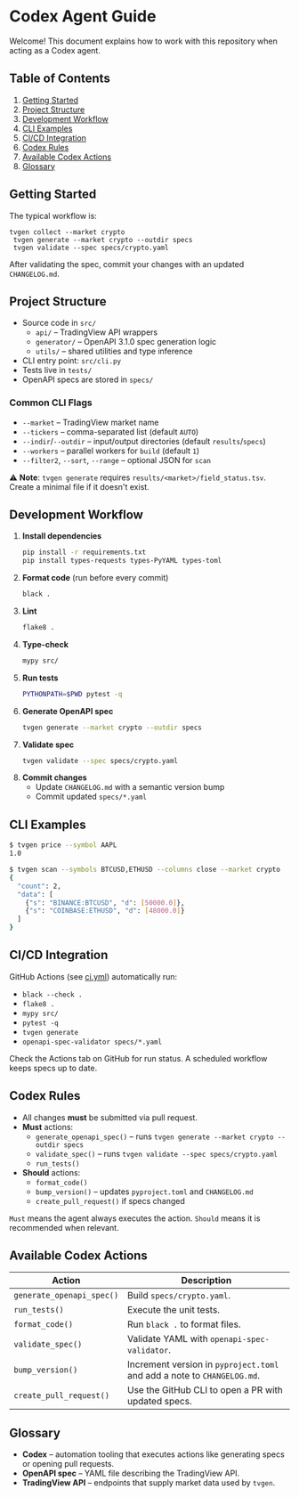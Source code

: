 # Codex Agent Guide

Welcome! This document explains how to work with this repository when acting as a Codex agent.

## Table of Contents
1. [Getting Started](#getting-started)
2. [Project Structure](#project-structure)
3. [Development Workflow](#development-workflow)
4. [CLI Examples](#cli-examples)
5. [CI/CD Integration](#cicd-integration)
6. [Codex Rules](#codex-rules)
7. [Available Codex Actions](#available-codex-actions)
8. [Glossary](#glossary)

## Getting Started

The typical workflow is:

```
tvgen collect --market crypto
 tvgen generate --market crypto --outdir specs
 tvgen validate --spec specs/crypto.yaml
```

After validating the spec, commit your changes with an updated `CHANGELOG.md`.

## Project Structure

- Source code in `src/`
  - `api/` – TradingView API wrappers
  - `generator/` – OpenAPI 3.1.0 spec generation logic
  - `utils/` – shared utilities and type inference
- CLI entry point: `src/cli.py`
- Tests live in `tests/`
- OpenAPI specs are stored in `specs/`

### Common CLI Flags

- `--market` – TradingView market name
- `--tickers` – comma-separated list (default `AUTO`)
- `--indir`/`--outdir` – input/output directories (default `results`/`specs`)
- `--workers` – parallel workers for `build` (default `1`)
- `--filter2`, `--sort`, `--range` – optional JSON for `scan`

⚠️ **Note**: `tvgen generate` requires `results/<market>/field_status.tsv`. Create a minimal file if it doesn't exist.

## Development Workflow

1. **Install dependencies**
   ```bash
   pip install -r requirements.txt
   pip install types-requests types-PyYAML types-toml
   ```
2. **Format code** (run before every commit)
   ```bash
   black .
   ```
3. **Lint**
   ```bash
   flake8 .
   ```
4. **Type-check**
   ```bash
   mypy src/
   ```
5. **Run tests**
   ```bash
   PYTHONPATH=$PWD pytest -q
   ```
6. **Generate OpenAPI spec**
   ```bash
   tvgen generate --market crypto --outdir specs
   ```
7. **Validate spec**
   ```bash
   tvgen validate --spec specs/crypto.yaml
   ```
8. **Commit changes**
   - Update `CHANGELOG.md` with a semantic version bump
   - Commit updated `specs/*.yaml`

## CLI Examples

```bash
$ tvgen price --symbol AAPL
1.0

$ tvgen scan --symbols BTCUSD,ETHUSD --columns close --market crypto
{
  "count": 2,
  "data": [
    {"s": "BINANCE:BTCUSD", "d": [50000.0]},
    {"s": "COINBASE:ETHUSD", "d": [48000.0]}
  ]
}
```

## CI/CD Integration

GitHub Actions (see [ci.yml](.github/workflows/ci.yml)) automatically run:
- `black --check .`
- `flake8 .`
- `mypy src/`
- `pytest -q`
- `tvgen generate`
- `openapi-spec-validator specs/*.yaml`

Check the Actions tab on GitHub for run status. A scheduled workflow keeps specs up to date.

## Codex Rules

- All changes **must** be submitted via pull request.
- **Must** actions:
  - `generate_openapi_spec()` – runs `tvgen generate --market crypto --outdir specs`
  - `validate_spec()` – runs `tvgen validate --spec specs/crypto.yaml`
  - `run_tests()`
- **Should** actions:
  - `format_code()`
  - `bump_version()` – updates `pyproject.toml` and `CHANGELOG.md`
  - `create_pull_request()` if specs changed

`Must` means the agent always executes the action. `Should` means it is recommended when relevant.

## Available Codex Actions

| Action | Description |
| ------ | ----------- |
| `generate_openapi_spec()` | Build `specs/crypto.yaml`. |
| `run_tests()` | Execute the unit tests. |
| `format_code()` | Run `black .` to format files. |
| `validate_spec()` | Validate YAML with `openapi-spec-validator`. |
| `bump_version()` | Increment version in `pyproject.toml` and add a note to `CHANGELOG.md`. |
| `create_pull_request()` | Use the GitHub CLI to open a PR with updated specs. |

## Glossary

- **Codex** – automation tooling that executes actions like generating specs or opening pull requests.
- **OpenAPI spec** – YAML file describing the TradingView API.
- **TradingView API** – endpoints that supply market data used by `tvgen`.
